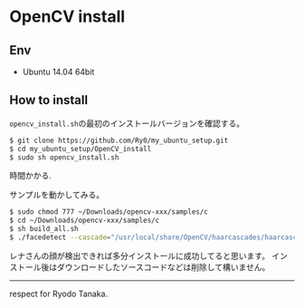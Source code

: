 # OpenCV install

## Env
- Ubuntu 14.04 64bit  

## How to install

`opencv_install.sh`の最初のインストールバージョンを確認する。

```bash
$ git clone https://github.com/Ry0/my_ubuntu_setup.git
$ cd my_ubuntu_setup/OpenCV_install
$ sudo sh opencv_install.sh
```

時間かかる.

サンプルを動かしてみる。

```bash
$ sudo chmod 777 ~/Downloads/opencv-xxx/samples/c
$ cd ~/Downloads/opencv-xxx/samples/c
$ sh build_all.sh
$ ./facedetect --cascade="/usr/local/share/OpenCV/haarcascades/haarcascade_frontalface_alt.xml" --scale=1.5 lena.jpg
```

レナさんの顔が検出できれば多分インストールに成功してると思います。
インストール後はダウンロードしたソースコードなどは削除して構いません。

---
respect for Ryodo Tanaka.
